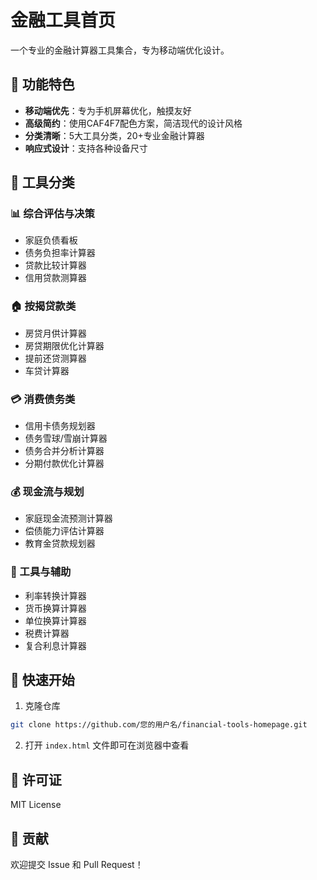 # 金融工具首页

一个专业的金融计算器工具集合，专为移动端优化设计。

## 🎯 功能特色

- **移动端优先**：专为手机屏幕优化，触摸友好
- **高级简约**：使用CAF4F7配色方案，简洁现代的设计风格
- **分类清晰**：5大工具分类，20+专业金融计算器
- **响应式设计**：支持各种设备尺寸

## 📱 工具分类

### 📊 综合评估与决策
- 家庭负债看板
- 债务负担率计算器
- 贷款比较计算器
- 信用贷款测算器

### 🏠 按揭贷款类
- 房贷月供计算器
- 房贷期限优化计算器
- 提前还贷测算器
- 车贷计算器

### 💳 消费债务类
- 信用卡债务规划器
- 债务雪球/雪崩计算器
- 债务合并分析计算器
- 分期付款优化计算器

### 💰 现金流与规划
- 家庭现金流预测计算器
- 偿债能力评估计算器
- 教育金贷款规划器

### 🔧 工具与辅助
- 利率转换计算器
- 货币换算计算器
- 单位换算计算器
- 税费计算器
- 复合利息计算器

## 🚀 快速开始

1. 克隆仓库
```bash
git clone https://github.com/您的用户名/financial-tools-homepage.git
```

2. 打开 `index.html` 文件即可在浏览器中查看

## 📄 许可证

MIT License

## 🤝 贡献

欢迎提交 Issue 和 Pull Request！
